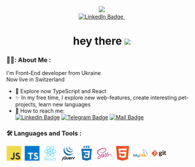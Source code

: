 <!--
**Usernu11/Usernu11** is a ✨ _special_ ✨ repository because its `README.md` (this file) appears on your GitHub profile.
-->
<div id="header" align="center">
  <img src="https://media.giphy.com/media/v1.Y2lkPTc5MGI3NjExYjEzMjdmN2VjM2ZiMzkxMWUxZDIzYTY2ZWYxNzg0MmNkZWU4NWU4MyZlcD12MV9pbnRlcm5hbF9naWZzX2dpZklkJmN0PXM/HwBlFQZFcAoUcPHZdX/giphy.gif" width="100"/>
</div>

<div id="badges" align="center">
  <a href="https://www.linkedin.com/in/bohdan-lavrentiev-%F0%9F%87%A8%F0%9F%87%AD-8b4054203">
    <img src="https://img.shields.io/badge/LinkedIn-blue?style=plastic" alt="LinkedIn Badge"/>
  </a>
  
  <img src="https://komarev.com/ghpvc/?username=Usernu11&style=plastic&color=blue" alt=""/>
  
  <h1>
    hey there
    <img src="https://media.giphy.com/media/hvRJCLFzcasrR4ia7z/giphy.gif" width="30px"/>
  </h1>
</div>

### 👨‍💻: About Me :
I'm Front-End developer from Ukraine <br>
Now live in Switzerland
- 🌱 Explore now TypeScript and React
- ✨ In my free time, I explore new web-features, create interesting pet-projects, learn new languages
- 📧 How to reach me: <br>
[![Linkedin Badge](https://img.shields.io/badge/-Bohdan-blue?style=plastic&logo=Linkedin&logoColor=white)](https://www.linkedin.com/in/bohdan-lavrentiev-%F0%9F%87%A8%F0%9F%87%AD-8b4054203) 
[![Telegram Badge](https://img.shields.io/static/v1?label=Telegram&message=Firefly_718&style=plastic&color=blue)](https://www.linkedin.com/in/bohdan-lavrentiev-%F0%9F%87%A8%F0%9F%87%AD-8b4054203)
[![Mail Badge](https://img.shields.io/static/v1?label=G&message=mail&style=plastic&color=orange)](mailto:system.bla.16@gmail.com)

### :hammer_and_wrench: Languages and Tools :
<div>
  <img src="https://github.com/devicons/devicon/blob/master/icons/javascript/javascript-original.svg" title="JavaScript" alt="JavaScript" width="40" height="40"/>&nbsp;
  <img src="https://raw.githubusercontent.com/devicons/devicon/1119b9f84c0290e0f0b38982099a2bd027a48bf1/icons/typescript/typescript-original.svg" title="TypeScript" alt="TypeScript" width="40" height="40"/>&nbsp;
  <img src="https://github.com/devicons/devicon/blob/master/icons/react/react-original-wordmark.svg" title="React" alt="React" width="40" height="40"/>&nbsp;
  <img src="https://raw.githubusercontent.com/devicons/devicon/1119b9f84c0290e0f0b38982099a2bd027a48bf1/icons/jquery/jquery-original-wordmark.svg" title="jQuery" alt="jQuery" width="40" height="40"/>&nbsp;
  <img src="https://github.com/devicons/devicon/blob/master/icons/css3/css3-plain-wordmark.svg" title="CSS3" alt="CSS" width="40" height="40"/>&nbsp;
  <img src="https://raw.githubusercontent.com/devicons/devicon/1119b9f84c0290e0f0b38982099a2bd027a48bf1/icons/sass/sass-original.svg"  title="Sass" alt="Sass" width="40" height="40"/>&nbsp;
  <img src="https://github.com/devicons/devicon/blob/master/icons/html5/html5-original.svg" title="HTML5" alt="HTML" width="40" height="40"/>&nbsp;
  <img src="https://github.com/devicons/devicon/blob/master/icons/mysql/mysql-original-wordmark.svg" title="MySQL"  alt="MySQL" width="40" height="40"/>&nbsp;
  <img src="https://github.com/devicons/devicon/blob/master/icons/git/git-original-wordmark.svg" title="Git" **alt="Git" width="40" height="40"/>
</div>
